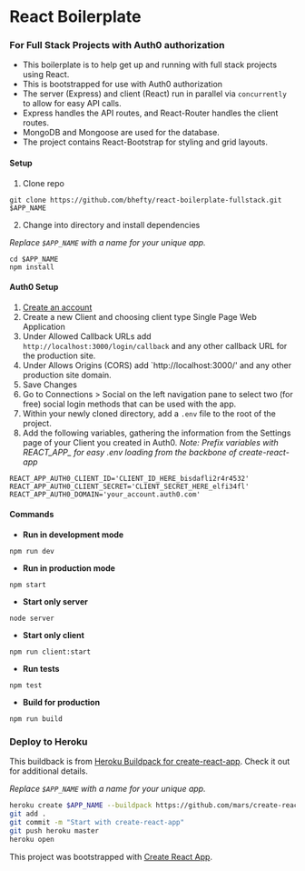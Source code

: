# React Boilerplate
### For Full Stack Projects with Auth0 authorization

- This boilerplate is to help get up and running with full stack projects using React.
- This is bootstrapped for use with Auth0 authorization
- The server (Express) and client (React) run in parallel via `concurrently` to allow for easy API calls.
- Express handles the API routes, and React-Router handles the client routes.
- MongoDB and Mongoose are used for the database.
- The project contains React-Bootstrap for styling and grid layouts.

#### Setup
1. Clone repo

`git clone https://github.com/bhefty/react-boilerplate-fullstack.git $APP_NAME`

2. Change into directory and install dependencies

*Replace `$APP_NAME` with a name for your unique app.*
```
cd $APP_NAME
npm install
```

#### Auth0 Setup
1. [Create an account](https://auth0.com/)
2. Create a new Client and choosing client type Single Page Web Application
3. Under Allowed Callback URLs add `http://localhost:3000/login/callback` and any other callback URL for the production site.
4. Under Allows Origins (CORS) add `http://localhost:3000/' and any other production site domain.
5. Save Changes
6. Go to Connections > Social on the left navigation pane to select two (for free) social login methods that can be used with the app.
7. Within your newly cloned directory, add a `.env` file to the root of the project.
8. Add the following variables, gathering the information from the Settings page of your Client you created in Auth0. *Note: Prefix variables with REACT_APP_ for easy .env loading from the backbone of create-react-app*
```
REACT_APP_AUTH0_CLIENT_ID='CLIENT_ID_HERE_bisdafli2r4r4532'
REACT_APP_AUTH0_CLIENT_SECRET='CLIENT_SECRET_HERE_elfi34fl'
REACT_APP_AUTH0_DOMAIN='your_account.auth0.com'
```

#### Commands
- **Run in development mode**

`npm run dev`

- **Run in production mode**

`npm start`

- **Start only server**

`node server`

- **Start only client**

`npm run client:start`

- **Run tests**

`npm test`

- **Build for production**

`npm run build`



### Deploy to Heroku
This buildback is from [Heroku Buildpack for create-react-app](https://github.com/mars/create-react-app-buildpack). Check it out for additional details.

*Replace `$APP_NAME` with a name for your unique app.*

```bash
heroku create $APP_NAME --buildpack https://github.com/mars/create-react-app-buildpack.git
git add .
git commit -m "Start with create-react-app"
git push heroku master
heroku open
```


This project was bootstrapped with [Create React App](https://github.com/facebookincubator/create-react-app).
